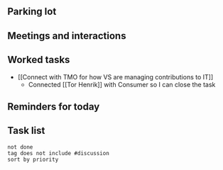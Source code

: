 ## Parking lot
## Meetings and interactions

## Worked tasks
- [[Connect with TMO for how VS are managing contributions to IT]]
	- Connected [[Tor Henrik]] with Consumer so I can close the task

## Reminders for today

## Task list

```tasks
not done
tag does not include #discussion 
sort by priority
```
